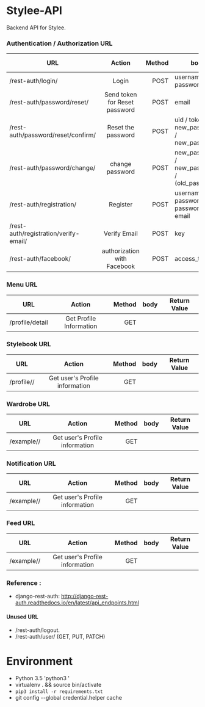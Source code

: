 # Stylee-API

Backend API for Stylee.

### Authentication / Authorization URL

| URL        | Action           | Method  | body | Return Value |
| ------------- |:-------------:| -----:|------------- |-------------|
| /rest-auth/login/ | Login | POST | username / password | |
| /rest-auth/password/reset/ | Send token for Reset password | POST | email |uid / token |
| /rest-auth/password/reset/confirm/ | Reset the password | POST |  uid / token / new_password1 / new_password2 | |
| /rest-auth/password/change/ | change password | POST |   new_password1 / new_password2 / (old_password) | |
| /rest-auth/registration/ | Register | POST | username / password1 / password2 / email |  |
| /rest-auth/registration/verify-email/ | Verify Email | POST | key | |
| /rest-auth/facebook/ | authorization with Facebook | POST | access_token | token |

### Menu URL
| URL        | Action           | Method  | body | Return Value |
| ------------- |:-------------:| -----:|------------- |-------------|
| /profile/detail | Get Profile Information | GET |  |  |

### Stylebook URL
| URL        | Action           | Method  | body | Return Value |
| ------------- |:-------------:| -----:|------------- |-------------|
| /profile/<id>/ | Get user's Profile information | GET |  |  |

### Wardrobe URL
| URL        | Action           | Method  | body | Return Value |
| ------------- |:-------------:| -----:|------------- |-------------|
| /example/<id>/ | Get user's Profile information | GET |  |  |

### Notification URL
| URL        | Action           | Method  | body | Return Value |
| ------------- |:-------------:| -----:|------------- |-------------|
| /example/<id>/ | Get user's Profile information | GET |  |  |

### Feed URL
| URL        | Action           | Method  | body | Return Value |
| ------------- |:-------------:| -----:|------------- |-------------|
| /example/<id>/ | Get user's Profile information | GET |  |  |

### Reference :
- django-rest-auth: http://django-rest-auth.readthedocs.io/en/latest/api_endpoints.html

#### Unused URL
- /rest-auth/logout.
- /rest-auth/user/ (GET, PUT, PATCH)

# Environment
- Python 3.5 'python3 '
- virtualenv . && source bin/activate
- `pip3 install -r requirements.txt`
- git config --global credential.helper cache

